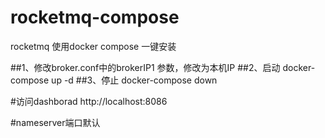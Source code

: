 # rocketmq-compose
rocketmq 使用docker compose 一键安装


##1、修改broker.conf中的brokerIP1 参数，修改为本机IP
##2、启动 docker-compose up -d
##3、停止 docker-compose down

#访问dashborad
http://localhost:8086

#nameserver端口默认
